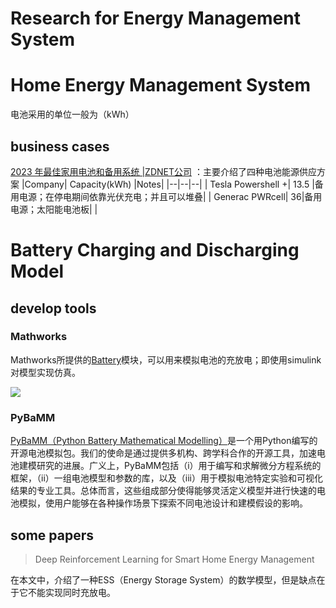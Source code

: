 # Research for Energy Management System

# Home Energy Management System

电池采用的单位一般为（kWh）

## business cases

[2023 年最佳家用电池和备用系统 |ZDNET公司](https://www.zdnet.com/home-and-office/energy/best-home-battery/) ：主要介绍了四种电池能源供应方案
|Company| Capacity(kWh) |Notes|
|--|--|--|
| Tesla Powershell +| 13.5 |备用电源；在停电期间依靠光伏充电；并且可以堆叠|
| Generac PWRcell| 36|备用电源；太阳能电池板|
|



# Battery Charging and Discharging Model

## develop tools

### Mathworks
Mathworks所提供的[Battery](https://www.mathworks.com/help/sps/powersys/ref/battery.html)模块，可以用来模拟电池的充放电；即使用simulink对模型实现仿真。

![](https://www.mathworks.com/help/sps/powersys/ref/batteryh.gif)

### PyBaMM

[PyBaMM（Python Battery Mathematical Modelling）](https://github.com/pybamm-team/PyBaMM/tree/develop)是一个用Python编写的开源电池模拟包。我们的使命是通过提供多机构、跨学科合作的开源工具，加速电池建模研究的进展。广义上，PyBaMM包括（i）用于编写和求解微分方程系统的框架，（ii）一组电池模型和参数的库，以及（iii）用于模拟电池特定实验和可视化结果的专业工具。总体而言，这些组成部分使得能够灵活定义模型并进行快速的电池模拟，使用户能够在各种操作场景下探索不同电池设计和建模假设的影响。

## some papers

> Deep Reinforcement Learning for Smart Home Energy Management

在本文中，介绍了一种ESS（Energy Storage System）的数学模型，但是缺点在于它不能实现同时充放电。


<!--stackedit_data:
eyJoaXN0b3J5IjpbLTEyMjcxNjQyNDgsMTcyOTgwMjA0MiwtND
YyNjI0MTg0XX0=
-->